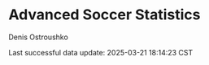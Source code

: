 # Advanced Soccer Statistics
Denis Ostroushko

<!-- gfm -->

Last successful data update: 2025-03-21 18:14:23 CST
